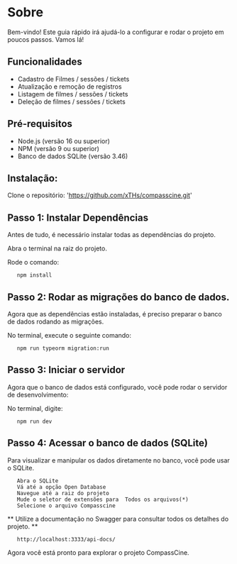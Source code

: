 # Sobre

Bem-vindo! Este guia rápido irá ajudá-lo a configurar e rodar o projeto em poucos passos. Vamos lá!

##  Funcionalidades
- Cadastro de Filmes / sessões / tickets
- Atualização e remoção de registros
- Listagem de filmes / sessões / tickets
- Deleção de filmes / sessões / tickets

##  Pré-requisitos
- Node.js (versão 16 ou superior)
- NPM (versão 9 ou superior)
- Banco de dados SQLite (versão 3.46)



##  Instalação:

Clone o repositório:
'https://github.com/xTHs/compasscine.git'





##  Passo 1: Instalar Dependências

Antes de tudo, é necessário instalar todas as dependências do projeto.

Abra o terminal na raiz do projeto.

Rode o comando:

       npm install



##  Passo 2: Rodar as migrações do banco de dados.

Agora que as dependências estão instaladas, é preciso preparar o banco de dados rodando as migrações.

No terminal, execute o seguinte comando:

       npm run typeorm migration:run

##  Passo 3: Iniciar o servidor
Agora que o banco de dados está configurado, você pode rodar o servidor de desenvolvimento:

No terminal, digite:

       npm run dev


## Passo 4: Acessar o banco de dados (SQLite)

Para visualizar e manipular os dados diretamente no banco, você pode usar o SQLite.

       Abra o SQLite
       Vá até a opção Open Database
       Navegue até a raiz do projeto
       Mude o seletor de extensões para  Todos os arquivos(*)
       Selecione o arquivo Compasscine

 ** Utilize a documentação no Swagger para consultar todos os detalhes do projeto. **

       http://localhost:3333/api-docs/

Agora você está pronto para explorar o projeto CompassCine.
